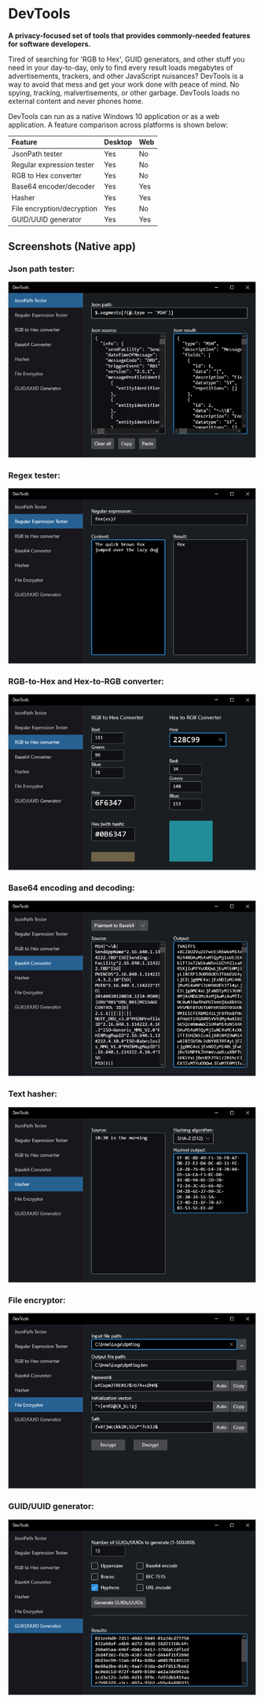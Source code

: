 # DevTools

**A privacy-focused set of tools that provides commonly-needed features for software developers.**

Tired of searching for 'RGB to Hex', GUID generators, and other stuff you need in your day-to-day,
    only to find every result loads megabytes of advertisements, trackers, and other JavaScript nuisances?
    DevTools is a way to avoid that mess and get your work done with peace of mind. No spying, tracking, malvertisements,
    or other garbage. DevTools loads no external content and never phones home.

DevTools can run as a native Windows 10 application or as a web application. A feature comparison across platforms is shown below:

| Feature                    | Desktop       | Web   |
|:-------------------------- |:------------- |:----- |
| JsonPath tester            | Yes           | No    |
| Regular expression tester  | Yes           | No    |
| RGB to Hex converter       | Yes           | No    |
| Base64 encoder/decoder     | Yes           | Yes    |
| Hasher                     | Yes           | Yes   |
| File encryption/decryption | Yes           | No    |
| GUID/UUID generator        | Yes           | Yes   |


## Screenshots (Native app)

### Json path tester:
![Json Path tester](/images/image01.png)

### Regex tester:
![Regular expression tester](/images/image02.png)

### RGB-to-Hex and Hex-to-RGB converter:
![RGB to Hex converter](/images/image03.png)

### Base64 encoding and decoding:
![Base64 encoder and decoder](/images/image04.png)

### Text hasher:
![Hasher](/images/image05.png)

### File encryptor:
![File encryptor](/images/image06.png)

### GUID/UUID generator:
![GUID/UUID generator](/images/image07.png)